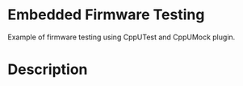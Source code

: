 # Embedded Firmware Testing

Example of firmware testing using CppUTest and CppUMock plugin.

# Description

